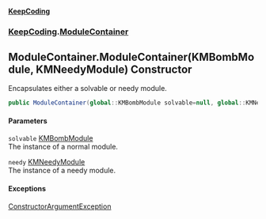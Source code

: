 #### [KeepCoding](index.md 'index')
### [KeepCoding](KeepCoding.md 'KeepCoding').[ModuleContainer](KeepCoding_ModuleContainer.md 'KeepCoding.ModuleContainer')
## ModuleContainer.ModuleContainer(KMBombModule, KMNeedyModule) Constructor
Encapsulates either a solvable or needy module.  
```csharp
public ModuleContainer(global::KMBombModule solvable=null, global::KMNeedyModule needy=null);
```
#### Parameters
<a name='KeepCoding_ModuleContainer_ModuleContainer(global__KMBombModule_global__KMNeedyModule)_solvable'></a>
`solvable` [KMBombModule](https://docs.microsoft.com/en-us/dotnet/api/KMBombModule 'KMBombModule')  
The instance of a normal module.
  
<a name='KeepCoding_ModuleContainer_ModuleContainer(global__KMBombModule_global__KMNeedyModule)_needy'></a>
`needy` [KMNeedyModule](https://docs.microsoft.com/en-us/dotnet/api/KMNeedyModule 'KMNeedyModule')  
The instance of a needy module.
  
#### Exceptions
[ConstructorArgumentException](KeepCoding_ConstructorArgumentException.md 'KeepCoding.ConstructorArgumentException')  
